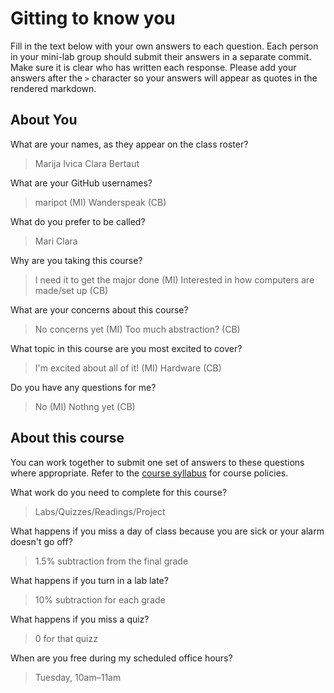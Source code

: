 # Gitting to know you
Fill in the text below with your own answers to each question. Each person in your mini-lab group should submit their answers in a separate commit. Make sure it is clear who has written each response. Please add your answers after the `>` character so your answers will appear as quotes in the rendered markdown.

## About You
What are your names, as they appear on the class roster?
> Marija Ivica
> Clara Bertaut

What are your GitHub usernames?
> maripot (MI)
> Wanderspeak (CB)

What do you prefer to be called?
> Mari
> Clara

Why are you taking this course?
> I need it to get the major done (MI)
> Interested in how computers are made/set up (CB)

What are your concerns about this course?
> No concerns yet (MI)
> Too much abstraction? (CB)

What topic in this course are you most excited to cover?
> I'm excited about all of it! (MI)
> Hardware (CB)

Do you have any questions for me?
> No (MI)
> Nothng yet (CB)

## About this course
You can work together to submit one set of answers to these questions where appropriate. Refer to the [course syllabus](http://www.cs.grinnell.edu/~curtsinger/teaching/2017S/CSC213/syllabus/) for course policies.

What work do you need to complete for this course?
> Labs/Quizzes/Readings/Project

What happens if you miss a day of class because you are sick or your alarm doesn't go off?
> 1.5% subtraction from the final grade

What happens if you turn in a lab late?
> 10% subtraction for each grade 

What happens if you miss a quiz?
> 0 for that quizz

When are you free during my scheduled office hours?
> Tuesday, 10am–11am
